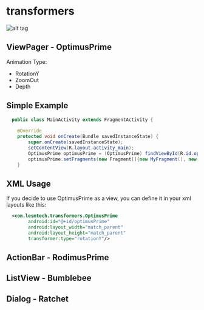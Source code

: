 # transformers
![alt tag](https://github.com/sheat2500/transformers/blob/master/demo/pictures/transformers.jpg?raw=true)
## ViewPager - OptimusPrime 

Animation Type: 
* RotationY
* ZoomOut
* Depth

Simple Example
-----
```java
  public class MainActivity extends FragmentActivity {
  
    @Override
    protected void onCreate(Bundle savedInstanceState) {
        super.onCreate(savedInstanceState);
        setContentView(R.layout.activity_main);
        OptimusPrime optimusPrime = (OptimusPrime) findViewById(R.id.optimusPrime);
        optimusPrime.setFragments(new Fragment[]{new MyFragment(), new MyFragment(), new MyFragment()});
    }
```

XML Usage
-----
If you decide to use OptimusPrime as a view, you can define it in your xml layouts like this:
```xml
  <com.lesmtech.transformers.OptimusPrime
        android:id="@+id/optimusPrime"
        android:layout_width="match_parent"
        android:layout_height="match_parent"
        transformer:type="rotationY"/>
```
## ActionBar - RodimusPrime


## ListView - Bumblebee

## Dialog - Ratchet

